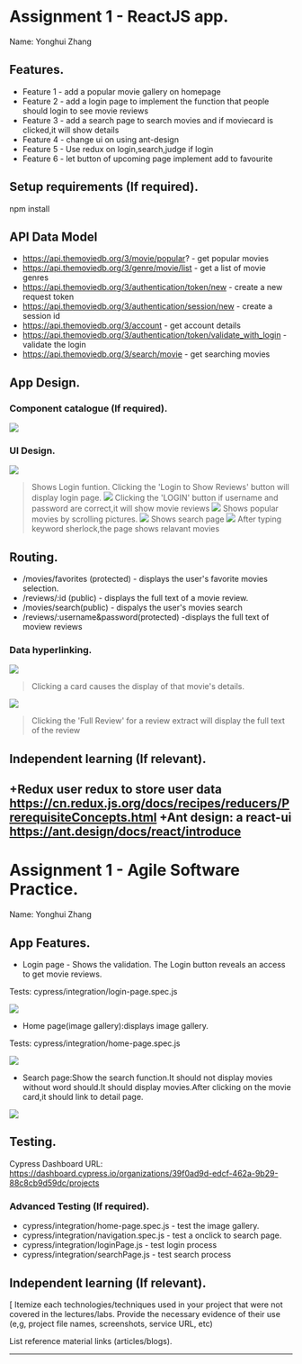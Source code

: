 # Assignment 1 - ReactJS app.

Name: Yonghui Zhang

## Features.
 + Feature 1 - add a popular movie gallery on homepage
 + Feature 2 - add a login page to implement the function that people should login to see movie reviews
 + Feature 3 - add a search page to search movies and if moviecard is clicked,it will show details
 + Feature 4 - change ui on  using ant-design
 + Feature 5 - Use redux on login,search,judge if login 
 + Feature 6 - let button of upcoming page implement add to favourite

## Setup requirements (If required).

npm install 

## API Data Model
+ https://api.themoviedb.org/3/movie/popular? - get popular movies
+ https://api.themoviedb.org/3/genre/movie/list - get a list of movie genres
+ https://api.themoviedb.org/3/authentication/token/new - create a new request token
+ https://api.themoviedb.org/3/authentication/session/new - create a session id
+ https://api.themoviedb.org/3/account - get account details
+ https://api.themoviedb.org/3/authentication/token/validate_with_login -validate the login 
+ https://api.themoviedb.org/3/search/movie - get searching movies
## App Design.

### Component catalogue (If required).

![][stories]

### UI Design.


![][LOGIN1]
>Shows Login funtion. Clicking the 'Login to Show Reviews' button will display login page.
![][LOGIN2]
>Clicking the 'LOGIN' button if username and password are correct,it will show movie reviews
![][Popular]
>Shows popular movies by scrolling pictures. 
![][Search1]
>Shows search page
![][Search2]
>After typing keyword sherlock,the page shows relavant movies 

## Routing.


+ /movies/favorites (protected) - displays the user's favorite movies selection.
+ /reviews/:id (public) - displays the full text of a movie review.
+ /movies/search(public) - dispalys the user's movies search
+ /reviews/:username&password(protected) -displays the full text of moview reviews


### Data hyperlinking.


![][cardLink]
> Clicking a card causes the display of that movie's details.

![][reviewLink]
>Clicking the 'Full Review' for a review extract will display the full text of the review

## Independent learning (If relevant).

+Redux user redux to store user data https://cn.redux.js.org/docs/recipes/reducers/PrerequisiteConcepts.html
+Ant design: a react-ui https://ant.design/docs/react/introduce
---------------------------------

# Assignment 1 - Agile Software Practice.

Name: Yonghui Zhang

## App Features.

+ Login page - Shows the validation. The Login button reveals an access to get movie reviews.

Tests: cypress/integration/login-page.spec.js 

![][LOGIN2]

+ Home page(image gallery):displays image gallery.

Tests: cypress/integration/home-page.spec.js 

![][Popular]

+ Search page:Show the search function.It should not display movies without word should.It should display movies.After clicking on the movie card,it should link to detail page.

![][Search2]


## Testing.

Cypress Dashboard URL: https://dashboard.cypress.io/organizations/39f0ad9d-edcf-462a-9b29-88c8cb9d59dc/projects

### Advanced Testing (If required).

+ cypress/integration/home-page.spec.js - test the image gallery.
+ cypress/integration/navigation.spec.js - test a onclick to search page.
+ cypress/integration/loginPage.js - test login process
+ cypress/integration/searchPage.js - test search process

## Independent learning (If relevant).

[ Itemize each technologies/techniques used in your project that were not covered in the lectures/labs. Provide the necessary evidence of their use (e,g, project file names, screenshots, service URL, etc)

List reference material links (articles/blogs).

---------------------------------

[movieDetail]: ./public/movieDetail.png
[review]: ./public/review.png
[reviewLink]: ./public/reviewLink.png
[cardLink]: ./public/cardLink.png
[stories]: ./public/CATALOGUE.png
[LOGIN1]: ./public/LOGIN1.png
[LOGIN2]: ./public/LOGIN2.png
[Search1]: ./public/Search1.png
[Search2]: ./public/Search2.png
[Popular]: ./public/Popular.png